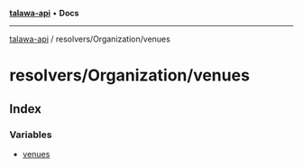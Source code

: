 [**talawa-api**](../../../README.md) • **Docs**

***

[talawa-api](../../../modules.md) / resolvers/Organization/venues

# resolvers/Organization/venues

## Index

### Variables

- [venues](variables/venues.md)
